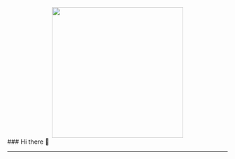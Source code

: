 
<div id="header" align="center">
  <img src="https://media.giphy.com/media/quEsMOrr3hmQ8/giphy.gif" width="300"/>
  
</div>
### Hi there 👋
<hr />


<!--
**Ranger8de/Ranger8de** is a ✨ _special_ ✨ repository because its `README.md` (this file) appears on your GitHub profile.

Here are some ideas to get you started:

- 🔭 I’m currently working on ...
- 🌱 I’m currently learning ...
- 👯 I’m looking to collaborate on ...
- 🤔 I’m looking for help with ...
- 💬 Ask me about ...
- 📫 How to reach me: ...
- 😄 Pronouns: ...
- ⚡ Fun fact: ...
-->
